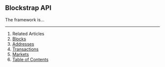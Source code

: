 ## Blockstrap API

The framework is...

---

1. Related Articles
2. [Blocks](v0/blocks/)
3. [Addresses](v0/addresses/)
4. [Transactions](v0/transactions/)
5. [Markets](v0/markets/)
6. [Table of Contents](../)